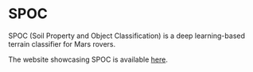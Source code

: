 # SPOC

SPOC (Soil Property and Object Classification) is a deep learning-based terrain classifier for Mars rovers.

The website showcasing SPOC is available [here](http://nasa-jpl.github.io/SPOC).
